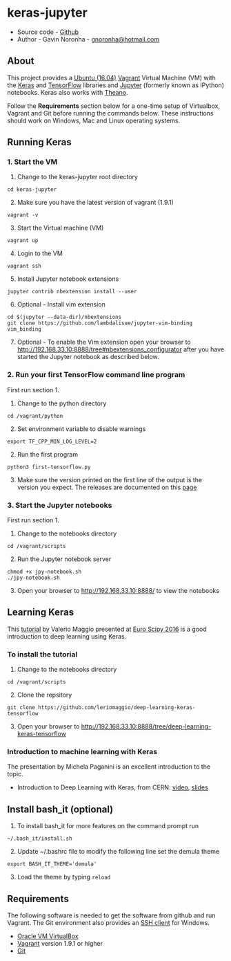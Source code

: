 # keras-jupyter

* Source code - [Github][1]
* Author - Gavin Noronha - <gnoronha@hotmail.com>

[1]: https://github.com/gavinln/keras-jupyter.git

## About

This project provides a [Ubuntu (16.04)][10] [Vagrant][20] Virtual Machine (VM)
with the [Keras][30] and [TensorFlow][40] libraries and [Jupyter][50]
(formerly known as IPython) notebooks. Keras also works with [Theano][60].

[10]: http://releases.ubuntu.com/16.04/
[20]: http://www.vagrantup.com/
[30]: https://github.com/fchollet/keras
[40]: http://tensorflow.org/
[50]: http://jupyter.org/
[60]: http://deeplearning.net/software/theano/

Follow the **Requirements** section below for a one-time setup of Virtualbox,
Vagrant and Git before running the commands below. These instructions should
work on Windows, Mac and Linux operating systems.

## Running Keras

### 1. Start the VM

1. Change to the keras-jupyter root directory
```
cd keras-jupyter
```

2. Make sure you have the latest version of vagrant (1.9.1)
```
vagrant -v
```

3. Start the Virtual machine (VM)
```
vagrant up
```

4. Login to the VM
```
vagrant ssh
```

5. Install Jupyter notebook extensions
```
jupyter contrib nbextension install --user
```

6. Optional - Install vim extension
```
cd $(jupyter --data-dir)/nbextensions
git clone https://github.com/lambdalisue/jupyter-vim-binding vim_binding
```

7. Optional - To enable the Vim extension open your browser
to http://192.168.33.10:8888/tree#nbextensions_configurator after you
have started the Jupyter notebook as described below.

### 2. Run your first TensorFlow command line program

First run section 1.

1. Change to the python directory
```
cd /vagrant/python
```

2. Set environment variable to disable warnings
```
export TF_CPP_MIN_LOG_LEVEL=2
```

2. Run the first program
```
python3 first-tensorflow.py
```

3. Make sure the version printed on the first line of the output is the version you expect. The releases are documented on this [page][70]

[70]: https://github.com/tensorflow/tensorflow/releases

### 3. Start the Jupyter notebooks

First run section 1.

1. Change to the notebooks directory
```
cd /vagrant/scripts
```

2. Run the Jupyter notebook server
```
chmod +x jpy-notebook.sh
./jpy-notebook.sh
```

3. Open your browser to http://192.168.33.10:8888/ to view the notebooks

## Learning Keras

This [tutorial][80] by Valerio Maggio presented at [Euro Scipy 2016][90] is
a good introduction to deep learning using Keras.

[80]: https://github.com/leriomaggio/deep-learning-keras-tensorflow
[90]: https://www.euroscipy.org/2016/program/

### To install the tutorial

1. Change to the notebooks directory
```
cd /vagrant/scripts
```

2. Clone the repsitory
```
git clone https://github.com/leriomaggio/deep-learning-keras-tensorflow
```

3. Open your browser to http://192.168.33.10:8888/tree/deep-learning-keras-tensorflow

### Introduction to machine learning with Keras

The presentation by Michela Paganini is an excellent introduction to the topic.

* Introduction to Deep Learning with Keras, from CERN: [video][100], [slides][110]

[100]: http://cds.cern.ch/record/2157570?ln=en
[110]: https://indico.cern.ch/event/506145/contributions/2132944/attachments/1258124/1858154/NNinKeras_MPaganini.pdf


## Install bash_it  (optional)

1. To install bash_it for more features on the command prompt run

```
~/.bash_it/install.sh
```

2. Update ~/.bashrc file to modify the following line set the demula theme

```
export BASH_IT_THEME='demula'
```

3. Load the theme by typing `reload`

## Requirements

The following software is needed to get the software from github and run
Vagrant. The Git environment also provides an [SSH client][200] for Windows.

* [Oracle VM VirtualBox][210]
* [Vagrant][220] version 1.9.1 or higher
* [Git][230]

[200]: http://en.wikipedia.org/wiki/Secure_Shell
[210]: https://www.virtualbox.org/
[220]: http://vagrantup.com/
[230]: http://git-scm.com/
